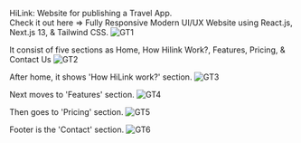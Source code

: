 HiLink: Website for publishing a Travel App.</br>
Check it out here => 
Fully Responsive Modern UI/UX Website using React.js, Next.js 13, & Tailwind CSS.
![GT1](https://github.com/user-attachments/assets/1fc45f1d-ba76-47e2-8035-8a7185ea3df2)

It consist of five sections as Home, How Hilink Work?, Features, Pricing, & Contact Us
![GT2](https://github.com/user-attachments/assets/d6c7ad65-56af-49dc-8194-4a2e46cd4886)

After home, it shows 'How HiLink work?' section.
![GT3](https://github.com/user-attachments/assets/4ca6f90a-580f-4a03-98c1-b1b410423fae)

Next moves to 'Features' section.
![GT4](https://github.com/user-attachments/assets/04685e73-0047-4bba-aa8d-8b8627a818df)

Then goes to 'Pricing' section.
![GT5](https://github.com/user-attachments/assets/fae1f2dd-0151-444a-b453-9da95190ac61)

Footer is the 'Contact' section.
![GT6](https://github.com/user-attachments/assets/60158aeb-2867-4d3c-8bf9-c8f04d7dc97d)

